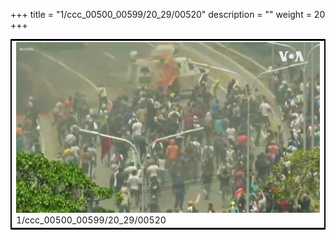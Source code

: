 +++
title = "1/ccc_00500_00599/20_29/00520"
description = ""
weight = 20
+++

<table style="border:2px solid black;max-width:800px;max-height:800px;" 
><tr><td>
<img class="center-fit-jpg"
src="/jpg_/aaa_20190430_NxaOmWaI8sI_00519.jpg">
1/ccc_00500_00599/20_29/00520
</img></td></tr></table>
